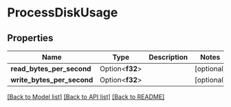 # ProcessDiskUsage

## Properties

Name | Type | Description | Notes
------------ | ------------- | ------------- | -------------
**read_bytes_per_second** | Option<**f32**> |  | [optional]
**write_bytes_per_second** | Option<**f32**> |  | [optional]

[[Back to Model list]](../README.md#documentation-for-models) [[Back to API list]](../README.md#documentation-for-api-endpoints) [[Back to README]](../README.md)


